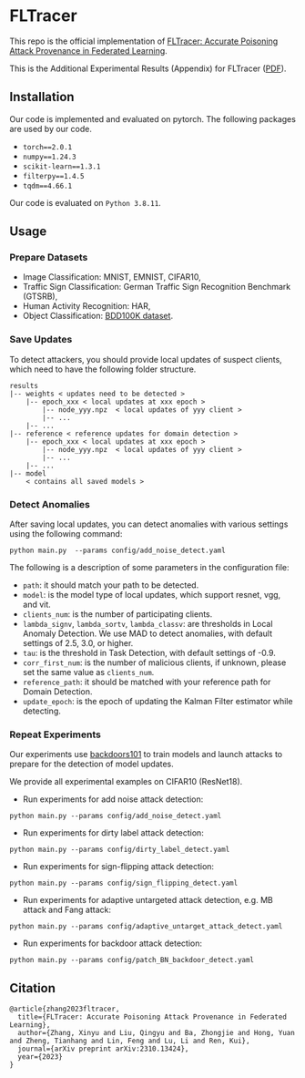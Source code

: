 # FLTracer
This repo is the official implementation of [FLTracer: Accurate Poisoning Attack Provenance in Federated Learning](https://arxiv.org/pdf/2310.13424.pdf).

This is the Additional Experimental Results (Appendix) for FLTracer ([PDF](https://github.com/Eyr3/FLTracer/blob/main/FLTracer_Appendix.pdf)).


## Installation
Our code is implemented and evaluated on pytorch. The following packages are used by our code.

- `torch==2.0.1`
- `numpy==1.24.3`
- `scikit-learn==1.3.1`
- `filterpy==1.4.5`
- `tqdm==4.66.1`

Our code is evaluated on `Python 3.8.11`.


## Usage
### Prepare Datasets
- Image Classification: MNIST, EMNIST, CIFAR10,
- Traffic Sign Classification: German Traffic Sign Recognition Benchmark (GTSRB),
- Human Activity Recognition: HAR,
- Object Classification: [BDD100K dataset](https://www.vis.xyz/bdd100k/).


### Save Updates
To detect attackers, you should provide local updates of suspect clients, which need to have the following folder structure. 
```Shell
results
|-- weights < updates need to be detected >
    |-- epoch_xxx < local updates at xxx epoch >
        |-- node_yyy.npz  < local updates of yyy client >
        |-- ...
    |-- ...
|-- reference < reference updates for domain detection >
    |-- epoch_xxx < local updates at xxx epoch >
        |-- node_yyy.npz  < local updates of yyy client >
        |-- ...
    |-- ...
|-- model
    < contains all saved models >
```


### Detect Anomalies
After saving local updates, you can detect anomalies with various settings using the following command:

```
python main.py  --params config/add_noise_detect.yaml
```
The following is a description of some parameters in the configuration file:
- `path`: it should match your path to be detected.
- `model`: is the model type of local updates, which support resnet, vgg, and vit.
- `clients_num`: is the number of participating clients.
- `lambda_signv`, `lambda_sortv`, `lambda_classv`: are thresholds in Local Anomaly Detection. We use MAD to detect anomalies, with default settings of 2.5, 3.0, or higher.
- `tau`: is the threshold in Task Detection, with default settings of -0.9.
- `corr_first_num`: is the number of malicious clients, if unknown, please set the same value as `clients_num`.
- `reference_path`: it should be matched with your reference path for Domain Detection. 
- `update_epoch`: is the epoch of updating the Kalman Filter estimator while detecting.


### Repeat Experiments

Our experiments use [backdoors101](https://github.com/ebagdasa/backdoors101) to train models and launch attacks to prepare for the detection of model updates.

We provide all experimental examples on CIFAR10 (ResNet18).

- Run experiments for add noise attack detection:

```
python main.py --params config/add_noise_detect.yaml
```

- Run experiments for dirty label attack detection:

```
python main.py --params config/dirty_label_detect.yaml
```

- Run experiments for sign-flipping attack detection:

```
python main.py --params config/sign_flipping_detect.yaml
```

- Run experiments for adaptive untargeted attack detection, e.g. MB attack and Fang attack:

```
python main.py --params config/adaptive_untarget_attack_detect.yaml
```

- Run experiments for backdoor attack detection:

```
python main.py --params config/patch_BN_backdoor_detect.yaml
```


## Citation
```
@article{zhang2023fltracer,
  title={FLTracer: Accurate Poisoning Attack Provenance in Federated Learning},
  author={Zhang, Xinyu and Liu, Qingyu and Ba, Zhongjie and Hong, Yuan and Zheng, Tianhang and Lin, Feng and Lu, Li and Ren, Kui},
  journal={arXiv preprint arXiv:2310.13424},
  year={2023}
}
```


